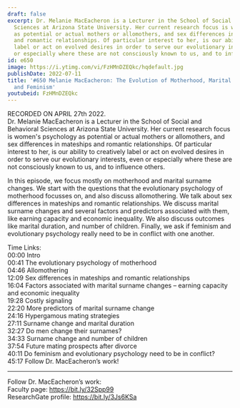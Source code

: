 ```yaml
---
draft: false
excerpt: Dr. Melanie MacEacheron is a Lecturer in the School of Social and Behavioral
  Sciences at Arizona State University. Her current research focus is women's psychology
  as potential or actual mothers or allomothers, and sex differences in mateships
  and romantic relationships. Of particular interest to her, is our ability to creatively
  label or act on evolved desires in order to serve our evolutionary interests, even
  or especially where these are not consciously known to us, and to influence others.
id: e650
image: https://i.ytimg.com/vi/FzHMnDZEQkc/hqdefault.jpg
publishDate: 2022-07-11
title: '#650 Melanie MacEacheron: The Evolution of Motherhood, Marital Surname Change,
  and Feminism'
youtubeid: FzHMnDZEQkc
---
```

RECORDED ON APRIL 27th 2022.  
Dr. Melanie MacEacheron is a Lecturer in the School of Social and Behavioral Sciences at Arizona State University. Her current research focus is women's psychology as potential or actual mothers or allomothers, and sex differences in mateships and romantic relationships. Of particular interest to her, is our ability to creatively label or act on evolved desires in order to serve our evolutionary interests, even or especially where these are not consciously known to us, and to influence others.

In this episode, we focus mostly on motherhood and marital surname changes. We start with the questions that the evolutionary psychology of motherhood focusses on, and also discuss allomothering. We talk about sex differences in mateships and romantic relationships. We discuss marital surname changes and several factors and predictors associated with them, like earning capacity and economic inequality. We also discuss outcomes like marital duration, and number of children. Finally, we ask if feminism and evolutionary psychology really need to be in conflict with one another.

Time Links:  
00:00 Intro  
00:41  The evolutionary psychology of motherhood  
04:46  Allomothering  
12:09  Sex differences in mateships and romantic relationships  
16:04  Factors associated with marital surname changes – earning capacity and economic inequality  
19:28  Costly signaling  
22:20  More predictors of marital surname change  
24:16  Hypergamous mating strategies  
27:11  Surname change and marital duration  
32:27  Do men change their surnames?  
34:33  Surname change and number of children  
37:54  Future mating prospects after divorce  
40:11  Do feminism and evolutionary psychology need to be in conflict?  
45:17  Follow Dr. MacEacheron’s work!

---

Follow Dr. MacEacheron’s work:  
Faculty page: https://bit.ly/32Spp99  
ResearchGate profile: https://bit.ly/3Js6KSa
